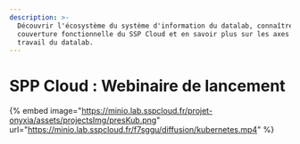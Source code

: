 ```yaml
---
description: >-
  Découvrir l'écosystème du système d'information du datalab, connaître la
  couverture fonctionnelle du SSP Cloud et en savoir plus sur les axes de
  travail du datalab.
---
```


# SPP Cloud : Webinaire de lancement

{% embed  image="https://minio.lab.sspcloud.fr/projet-onyxia/assets/projectsImg/presKub.png" url="https://minio.lab.sspcloud.fr/f7sggu/diffusion/kubernetes.mp4" %}

